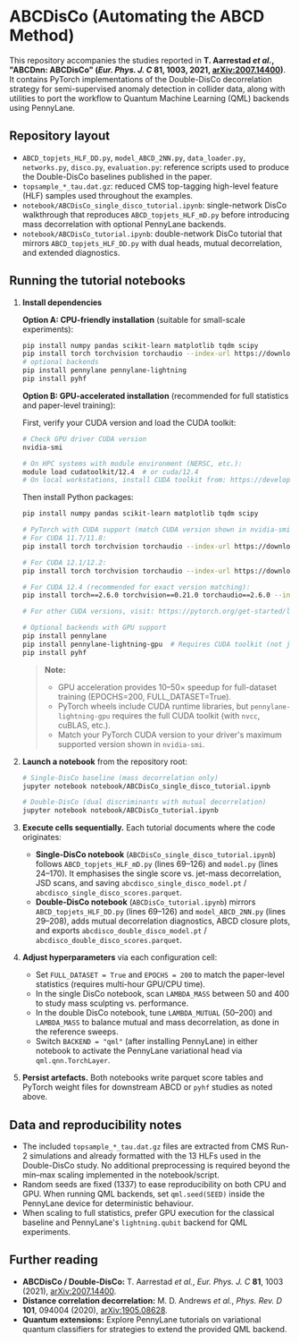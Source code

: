 # ABCDisCo (Automating the ABCD Method)

This repository accompanies the studies reported in **T. Aarrestad *et al.*, "ABCDnn: ABCDisCo" (*Eur. Phys. J. C* **81**, 1003, 2021, [arXiv:2007.14400](https://arxiv.org/abs/2007.14400))**. It contains PyTorch implementations of the Double-DisCo decorrelation strategy for semi-supervised anomaly detection in collider data, along with utilities to port the workflow to Quantum Machine Learning (QML) backends using PennyLane.

## Repository layout

- `ABCD_topjets_HLF_DD.py`, `model_ABCD_2NN.py`, `data_loader.py`, `networks.py`, `disco.py`, `evaluation.py`: reference scripts used to produce the Double-DisCo baselines published in the paper.
- `topsample_*_tau.dat.gz`: reduced CMS top-tagging high-level feature (HLF) samples used throughout the examples.
- `notebook/ABCDisCo_single_disco_tutorial.ipynb`: single-network DisCo walkthrough that reproduces `ABCD_topjets_HLF_mD.py` before introducing mass decorrelation with optional PennyLane backends.
- `notebook/ABCDisCo_tutorial.ipynb`: double-network DisCo tutorial that mirrors `ABCD_topjets_HLF_DD.py` with dual heads, mutual decorrelation, and extended diagnostics.

## Running the tutorial notebooks

1. **Install dependencies**

   **Option A: CPU-friendly installation** (suitable for small-scale experiments):
   ```bash
   pip install numpy pandas scikit-learn matplotlib tqdm scipy
   pip install torch torchvision torchaudio --index-url https://download.pytorch.org/whl/cpu
   # optional backends
   pip install pennylane pennylane-lightning
   pip install pyhf
   ```

   **Option B: GPU-accelerated installation** (recommended for full statistics and paper-level training):
   
   First, verify your CUDA version and load the CUDA toolkit:
   ```bash
   # Check GPU driver CUDA version
   nvidia-smi
   
   # On HPC systems with module environment (NERSC, etc.):
   module load cudatoolkit/12.4  # or cuda/12.4
   # On local workstations, install CUDA toolkit from: https://developer.nvidia.com/cuda-downloads
   ```
   
   Then install Python packages:
   ```bash
   pip install numpy pandas scikit-learn matplotlib tqdm scipy
   
   # PyTorch with CUDA support (match CUDA version shown in nvidia-smi)
   # For CUDA 11.7/11.8:
   pip install torch torchvision torchaudio --index-url https://download.pytorch.org/whl/cu118
   
   # For CUDA 12.1/12.2:
   pip install torch torchvision torchaudio --index-url https://download.pytorch.org/whl/cu121
   
   # For CUDA 12.4 (recommended for exact version matching):
   pip install torch==2.6.0 torchvision==0.21.0 torchaudio==2.6.0 --index-url https://download.pytorch.org/whl/cu124
   
   # For other CUDA versions, visit: https://pytorch.org/get-started/locally/
   
   # Optional backends with GPU support
   pip install pennylane
   pip install pennylane-lightning-gpu  # Requires CUDA toolkit (not just PyTorch's bundled runtime)
   pip install pyhf
   ```
   
   > **Note:** 
   > - GPU acceleration provides 10–50× speedup for full-dataset training (EPOCHS=200, FULL_DATASET=True).
   > - PyTorch wheels include CUDA runtime libraries, but `pennylane-lightning-gpu` requires the full CUDA toolkit (with `nvcc`, cuBLAS, etc.).
   > - Match your PyTorch CUDA version to your driver's maximum supported version shown in `nvidia-smi`.
2. **Launch a notebook** from the repository root:
   ```bash
   # Single-DisCo baseline (mass decorrelation only)
   jupyter notebook notebook/ABCDisCo_single_disco_tutorial.ipynb

   # Double-DisCo (dual discriminants with mutual decorrelation)
   jupyter notebook notebook/ABCDisCo_tutorial.ipynb
   ```
3. **Execute cells sequentially.** Each tutorial documents where the code originates:
   - **Single-DisCo notebook** (`ABCDisCo_single_disco_tutorial.ipynb`) follows `ABCD_topjets_HLF_mD.py` (lines 69–126) and `model.py` (lines 24–170). It emphasises the single score vs. jet-mass decorrelation, JSD scans, and saving `abcdisco_single_disco_model.pt` / `abcdisco_single_disco_scores.parquet`.
   - **Double-DisCo notebook** (`ABCDisCo_tutorial.ipynb`) mirrors `ABCD_topjets_HLF_DD.py` (lines 69–126) and `model_ABCD_2NN.py` (lines 29–208), adds mutual decorrelation diagnostics, ABCD closure plots, and exports `abcdisco_double_disco_model.pt` / `abcdisco_double_disco_scores.parquet`.
4. **Adjust hyperparameters** via each configuration cell:
   - Set `FULL_DATASET = True` and `EPOCHS = 200` to match the paper-level statistics (requires multi-hour GPU/CPU time).
   - In the single DisCo notebook, scan `LAMBDA_MASS` between 50 and 400 to study mass sculpting vs. performance.
   - In the double DisCo notebook, tune `LAMBDA_MUTUAL` (50–200) and `LAMBDA_MASS` to balance mutual and mass decorrelation, as done in the reference sweeps.
   - Switch `BACKEND = "qml"` (after installing PennyLane) in either notebook to activate the PennyLane variational head via `qml.qnn.TorchLayer`.
5. **Persist artefacts.** Both notebooks write parquet score tables and PyTorch weight files for downstream ABCD or `pyhf` studies as noted above.

## Data and reproducibility notes

- The included `topsample_*_tau.dat.gz` files are extracted from CMS Run-2 simulations and already formatted with the 13 HLFs used in the Double-DisCo study. No additional preprocessing is required beyond the min–max scaling implemented in the notebook/script.
- Random seeds are fixed (1337) to ease reproducibility on both CPU and GPU. When running QML backends, set `qml.seed(SEED)` inside the PennyLane device for deterministic behaviour.
- When scaling to full statistics, prefer GPU execution for the classical baseline and PennyLane's `lightning.qubit` backend for QML experiments.

## Further reading

- **ABCDisCo / Double-DisCo:** T. Aarrestad *et al.*, *Eur. Phys. J. C* **81**, 1003 (2021), [arXiv:2007.14400](https://arxiv.org/abs/2007.14400).
- **Distance correlation decorrelation:** M. D. Andrews *et al.*, *Phys. Rev. D* **101**, 094004 (2020), [arXiv:1905.08628](https://arxiv.org/abs/1905.08628).
- **Quantum extensions:** Explore PennyLane tutorials on variational quantum classifiers for strategies to extend the provided QML backend.
